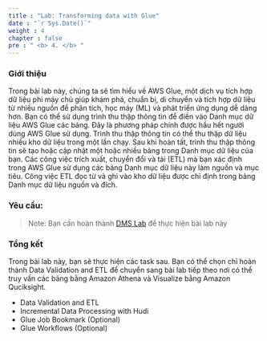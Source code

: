 ```yaml
---
title : "Lab: Transforming data with Glue"
date : "`r Sys.Date()`"
weight : 4
chapter : false
pre : " <b> 4. </b> "
---
```

### Giới thiệu

Trong bài lab này, chúng ta sẽ tìm hiểu về AWS Glue, một dịch vụ tích hợp dữ liệu phi máy chủ giúp khám phá, chuẩn bị, di chuyển và tích hợp dữ liệu từ nhiều nguồn để phân tích, học máy (ML) và phát triển ứng dụng dễ dàng hơn. Bạn có thể sử dụng trình thu thập thông tin để điền vào Danh mục dữ liệu AWS Glue các bảng. Đây là phương pháp chính được hầu hết người dùng AWS Glue sử dụng. Trình thu thập thông tin có thể thu thập dữ liệu nhiều kho dữ liệu trong một lần chạy. Sau khi hoàn tất, trình thu thập thông tin sẽ tạo hoặc cập nhật một hoặc nhiều bảng trong Danh mục dữ liệu của bạn. Các công việc trích xuất, chuyển đổi và tải (ETL) mà bạn xác định trong AWS Glue sử dụng các bảng Danh mục dữ liệu này làm nguồn và mục tiêu. Công việc ETL đọc từ và ghi vào kho dữ liệu được chỉ định trong bảng Danh mục dữ liệu nguồn và đích.

### Yêu cầu:
> Note: Bạn cần hoàn thành [DMS Lab](../3-IngestionwithDMS/_index.md) để thực hiện bài lab này

### Tổng kết
Trong bài lab này, bạn sẽ thực hiện các task sau. Bạn có thể chọn chỉ hoàn thành Data Validation and ETL để chuyển sang bài lab tiếp theo nơi có thể truy vấn các bảng bằng Amazon Athena và Visualize bằng Amazon Quciksight.
- Data Validation and ETL
- Incremental Data Processing with Hudi
- Glue Job Bookmark (Optional)
- Glue Workflows (Optional)